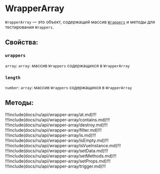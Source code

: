 # WrapperArray

`WrapperArray` — это объект, содержащий массив [`Wrappers`](../wrapper/) и методы для тестирования `Wrappers`.

## **Свойства:**

### `wrappers` 

`array`: `array`: массив `Wrappers` содержащихся в `WrapperArray` 

### `length` 

`number`: `array`: массив `Wrappers` содержащихся в `WrapperArray`

## **Методы:**

!!!include(docs/ru/api/wrapper-array/at.md)!!!
!!!include(docs/ru/api/wrapper-array/contains.md)!!!
!!!include(docs/ru/api/wrapper-array/destroy.md)!!!
!!!include(docs/ru/api/wrapper-array/filter.md)!!!
!!!include(docs/ru/api/wrapper-array/is.md)!!!
!!!include(docs/ru/api/wrapper-array/isEmpty.md)!!!
!!!include(docs/ru/api/wrapper-array/isVueInstance.md)!!!
!!!include(docs/ru/api/wrapper-array/setData.md)!!!
!!!include(docs/ru/api/wrapper-array/setMethods.md)!!!
!!!include(docs/ru/api/wrapper-array/setProps.md)!!!
!!!include(docs/ru/api/wrapper-array/trigger.md)!!!